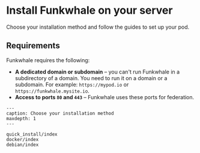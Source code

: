 # Install Funkwhale on your server

Choose your installation method and follow the guides to set up your pod.

## Requirements

Funkwhale requires the following:

- __A dedicated domain or subdomain__  – you can't run Funkwhale in a subdirectory of a domain. You need to run it on a domain or a subdomain. For example: `https://mypod.io` or `https://funkwhale.mysite.io`.
- __Access to ports `80` and `443`__ – Funkwhale uses these ports for federation.

```{toctree}
---
caption: Choose your installation method
maxdepth: 1
---

quick_install/index
docker/index
debian/index

```
